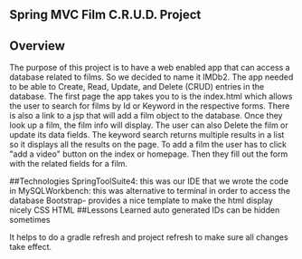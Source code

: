## Spring MVC Film C.R.U.D. Project

## Overview
The purpose of this project is to have a web enabled app that can access a database related to films. So we decided to name it IMDb2. The app needed to be able to Create, Read, Update, and Delete (CRUD) entries in the database.
The first page the app takes you to is the index.html which allows the user to search for films by Id or Keyword in the respective forms. There is also a link to a jsp that will add a film object to the database.
Once they look up a film, the film info will display. The user can also Delete the film or update its data fields. The keyword search returns multiple results in a list so it displays all the results on the page.
To add a film the user has to click "add a video" button on the index or homepage. Then they fill out the form with the related fields for a film.



##Technologies
SpringToolSuite4: this was our IDE that we wrote the code in
MySQLWorkbench: this was alternative to terminal in order to access the database
Bootstrap- provides a nice template to make the html display nicely
CSS
HTML
##Lessons Learned
auto generated IDs can be hidden sometimes

It helps to do a gradle refresh and project refresh to make sure all changes take effect.

